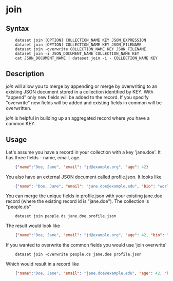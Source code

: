 
# join

## Syntax

```
    dataset join [OPTION] COLLECTION_NAME KEY JSON_EXPRESSION
    dataset join [OPTION] COLLECTION_NAME KEY JSON_FILENAME
    dataset join -overwrite COLLECTION_NAME KEY JSON_FILENAME
    dataset join -i JSON_DOCUMENT_NAME COLLECTION_NAME KEY
    cat JSON_DOCUMENT_NAME | dataset join -i - COLLECTION_NAME KEY
```

## Description

_join_ will allow you to merge by appending or merge by 
overwriting to an existing JSON document stored in a collection 
identified by KEY.  With "append" only new fields will be added to 
the record. If you specify "overwrite" new fields will be added and 
existing fields in common will be overwritten.

_join_ is helpful in building up an aggregated record where you have 
a common KEY.

## Usage

Let's assume you have a record in your collection with a key 'jane.doe'. 
It has three fields - name, email, age.

```json
    {"name":"Doe, Jane", "email": "jd@example.org", "age": 42}
```

You also have an external JSON document called profile.json. It 
looks like

```json
    {"name": "Doe, Jane", "email": "jane.doe@example.edu", "bio": "world renowned geophysist"}
```

You can merge the unique fields in profile.json with your 
existing jane.doe record (where the existing record id is "jane.doe"). 
The collection is "people.ds"

```shell
    dataset join people.ds jane.doe profile.json
```

The result would look like

```json
    {"name":"Doe, Jane", "email": "jd@example.org", "age": 42, "bio": "renowned geophysist"}
```

If you wanted to overwrite the common fields you would use 'join overwrite'

```shell
    dataset join -overwrite people.ds jane.doe profile.json
```

Which would result in a record like

```json
    {"name":"Doe, Jane", "email": "jane.doe@example.edu", "age": 42, "bio": "renowned geophysist"}
```

